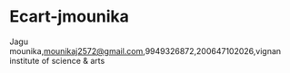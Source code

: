 # Ecart-jmounika
Jagu mounika,mounikaj2572@gmail.com,9949326872,200647102026,vignan institute of science &amp; arts

